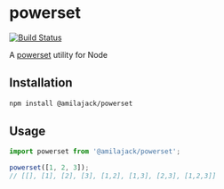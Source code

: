 powerset
========
[![Build Status](https://travis-ci.com/amilajack/powerset.svg?branch=master)](https://travis-ci.com/amilajack/powerset)

A [powerset](https://en.wikipedia.org/wiki/Power_set) utility for Node

## Installation

```bash
npm install @amilajack/powerset
```

## Usage

```js
import powerset from '@amilajack/powerset';

powerset([1, 2, 3]);
// [[], [1], [2], [3], [1,2], [1,3], [2,3], [1,2,3]]
```

